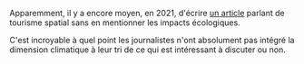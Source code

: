 
Apparemment, il y a encore moyen, en 2021, d'écrire [un article](https://www.lemonde.fr/sciences/article/2021/06/13/un-vol-dans-l-espace-avec-jeff-bezos-pour-28-millions-de-dollars_6083936_1650684.html) parlant de tourisme spatial sans en mentionner les impacts écologiques.

C'est incroyable à quel point les journalistes n'ont absolument pas intégré la dimension climatique à leur tri de ce qui est intéressant à discuter ou non.
